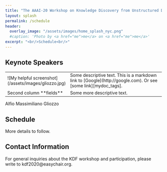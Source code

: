 ```yaml
---
title: "The AAAI-20 Workshop on Knowledge Discovery from Unstructured Data in Financial Services"
layout: splash
permalink: /schedule
header:
  overlay_image: "/assets/images/home_splash_nyc.png"
  #caption: 'Photo by <a href="me">me</a> on <a href="me">me</a>'
excerpt: "<br/>Schedule<br/>"
---
```

<h2>Keynote Speakers</h2>
<table>
<colgroup>
<col width="30%" />
<col width="70%" />
</colgroup>
<tbody>
<tr>
<td markdown="span">![My helpful screenshot](/assets/images/gliozzo.jpg)</td>
<td markdown="span">Some descriptive text. This is a markdown link to [Google](http://google.com). Or see [some link][mydoc_tags].</td>
</tr>
<tr>
<td markdown="span">Second column **fields**</td>
<td markdown="span">Some more descriptive text.
</td>
</tr>
</tbody>
</table>
Alfio Massimiliano Gliozzo

<h2>Schedule</h2>

More details to follow. 

<h2 id='contact'>Contact Information</h2>
For general inquiries about the KDF workshop and participation, please write to kdf2020@easychair.org.